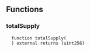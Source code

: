 ## Functions

### totalSupply

```solidity
  function totalSupply(
  ) external returns (uint256)
```
